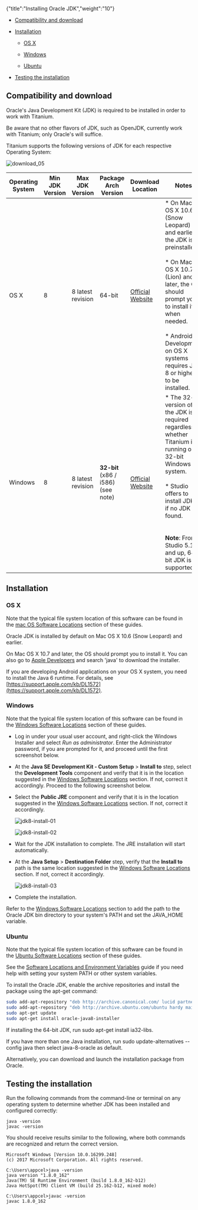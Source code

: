 {"title":"Installing Oracle JDK","weight":"10"}

* [Compatibility and download](#compatibility-and-download)

* [Installation](#installation)

    * [OS X](#os-x)

    * [Windows](#windows)

    * [Ubuntu](#ubuntu)

* [Testing the installation](#testing-the-installation)

## Compatibility and download

Oracle's Java Development Kit (JDK) is required to be installed in order to work with Titanium.

Be aware that no other flavors of JDK, such as OpenJDK, currently work with Titanium; only Oracle's will suffice.

Titanium supports the following versions of JDK for each respective Operating System:

![download_05](/Images/appc/download/attachments/29004836/download_05.png)

| Operating System | Min JDK Version | Max JDK Version | Package Arch Version | Download Location | Notes |
| --- | --- | --- | --- | --- | --- |
| OS X | 8 | 8 latest revision | 64-bit | [Official Website](http://www.oracle.com/technetwork/java/javase/downloads/index.html) | * On Mac OS X 10.6 (Snow Leopard) and earlier, the JDK is preinstalled.<br />    <br />* On Mac OS X 10.7 (Lion) and later, the OS should prompt you to install it when needed.<br />    <br />* Android Development on OS X systems requires JDK 8 or higher to be installed. |
| Windows | 8 | 8 latest revision | **32-bit** (x86 / i586) (see note) | [Official Website](http://www.oracle.com/technetwork/java/javase/downloads/index.html) | * The 32-bit version of the JDK is required regardless of whether Titanium is running on a 32-bit Windows system.<br />    <br />* Studio offers to install JDK 8 if no JDK is found.<br />    <br /><br />**Note**: From Studio 5.1.0 and up, 64-bit JDK is supported |

## Installation

### OS X

Note that the typical file system location of this software can be found in the [mac OS Software Locations](/docs/appc/Titanium_SDK/Titanium_SDK_Getting_Started/Installation_and_Configuration/Software_Locations_and_Environment_Variables/#macos-software-locations) section of these guides.

Oracle JDK is installed by default on Mac OS X 10.6 (Snow Leopard) and earlier.

On Mac OS X 10.7 and later, the OS should prompt you to install it. You can also go to [Apple Developers](https://developer.apple.com/downloads/) and search 'java' to download the installer.

If you are developing Android applications on your OS X system, you need to install the Java 6 runtime. For details, see [https://support.apple.com/kb/DL1572](https://support.apple.com/kb/DL1572).

### Windows

Note that the typical file system location of this software can be found in the [Windows Software Locations](/docs/appc/Titanium_SDK/Titanium_SDK_Getting_Started/Installation_and_Configuration/Software_Locations_and_Environment_Variables/#windows-software-locations) section of these guides.

* Log in under your usual user account, and right-click the Windows Installer and select _Run as administrator_. Enter the Administrator password, if you are prompted for it, and proceed until the first screenshot below.

* At the **Java SE Development Kit - Custom Setup** > **Install to** step, select the **Development Tools** component and verify that it is in the location suggested in the [Windows Software Locations](/docs/appc/Titanium_SDK/Titanium_SDK_Getting_Started/Installation_and_Configuration/Software_Locations_and_Environment_Variables/#windows-software-locations) section. If not, correct it accordingly. Proceed to the following screenshot below.

* Select the **Public JRE** component and verify that it is in the location suggested in the [Windows Software Locations](/docs/appc/Titanium_SDK/Titanium_SDK_Getting_Started/Installation_and_Configuration/Software_Locations_and_Environment_Variables/#windows-software-locations) section. If not, correct it accordingly.

    ![jdk8-install-01](/Images/appc/download/attachments/29004850/jdk8-install-01.png)

    ![jdk8-install-02](/Images/appc/download/attachments/29004850/jdk8-install-02.png)

* Wait for the JDK installation to complete. The JRE installation will start automatically.

* At the **Java Setup** > **Destination Folder** step, verify that the **Install to** path is the same location suggested in the [Windows Software Locations](/docs/appc/Titanium_SDK/Titanium_SDK_Getting_Started/Installation_and_Configuration/Software_Locations_and_Environment_Variables/#windows-software-locations) section. If not, correct it accordingly.

    ![jdk8-install-03](/Images/appc/download/attachments/29004850/jdk8-install-03.png)

* Complete the installation.

Refer to the [Windows Software Locations](/docs/appc/Titanium_SDK/Titanium_SDK_Getting_Started/Installation_and_Configuration/Software_Locations_and_Environment_Variables/#windows-software-locations) section to add the path to the Oracle JDK bin directory to your system's PATH and set the JAVA\_HOME variable.

### Ubuntu

Note that the typical file system location of this software can be found in the [Ubuntu Software Locations](/docs/appc/Titanium_SDK/Titanium_SDK_Getting_Started/Installation_and_Configuration/Software_Locations_and_Environment_Variables/#ubuntu-software-locations) section of these guides.

See the [Software Locations and Environment Variables](/docs/appc/Titanium_SDK/Titanium_SDK_Getting_Started/Installation_and_Configuration/Software_Locations_and_Environment_Variables/) guide if you need help with setting your system PATH or other system variables.

To install the Oracle JDK, enable the archive repositories and install the package using the apt-get command:

```bash
sudo add-apt-repository "deb http://archive.canonical.com/ lucid partner"
sudo add-apt-repository "deb http://archive.ubuntu.com/ubuntu hardy main multiverse"
sudo apt-get update
sudo apt-get install oracle-java8-installer
```

If installing the 64-bit JDK, run sudo apt-get install ia32-libs.

If you have more than one Java installation, run sudo update-alternatives --config java then select java-8-oracle as default.

Alternatively, you can download and launch the installation package from Oracle.

## Testing the installation

Run the following commands from the command-line or terminal on any operating system to determine whether JDK has been installed and configured correctly:

```
java -version
javac -version
```

You should receive results similar to the following, where both commands are recognized and return the correct version.

```
Microsoft Windows [Version 10.0.16299.248]
(c) 2017 Microsoft Corporation. All rights reserved.

C:\Users\appcel>java -version
java version "1.8.0_162"
Java(TM) SE Runtime Environment (build 1.8.0_162-b12)
Java HotSpot(TM) Client VM (build 25.162-b12, mixed mode)

C:\Users\appcel>javac -version
javac 1.8.0_162
```
